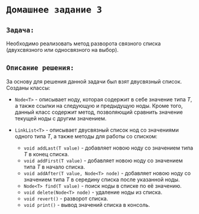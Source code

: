 # `Домашнее задание 3`

## `Задача:`

Необходимо реализовать метод разворота связного списка (двухсвязного или односвязного на выбор).

## `Описание решения:`
За основу для решения данной задачи был взят двусвязный список.
Созданы классы: 
* `Node<T>` - описывает ноду, которая содержит в себе значение типа *T*, а также ссылки на следующую и предыдущую ноды. Кроме того, данный класс содержит метод, позволяющий сравнить значение текущей ноды с другим значением. 
* `LinkList<T>` - описывает двусвязный список нод со значениями одного типа *T*, а также методы для работы со списком: 
    
    * `void addLast(T value)` - добавляет новою ноду со значением типа *T* в конец списка.
    * `void addFirst(T value)` - добавляет новою ноду со значением типа *T* в начало списка.
    * `void addAfter(T value, Node<T> node)` - добавляет новою ноду со значением типа *T* в середину списка после указанной ноды.
    * `Node<T> find(T value)` - поиск ноды в списке по её значению.
    * `void delete(Node<T> node)` - удаление ноды из списка.
    * `void revert()` - разворот списка.
    * `void print()` - вывод значений списка в консоль.